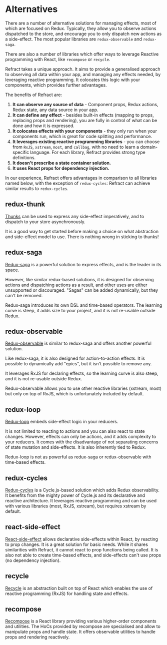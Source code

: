 # Alternatives

There are a number of alternative solutions for managing effects, most of which are focused on Redux. Typically, they allow you to observe actions dispatched to the store, and encourage you to only dispatch new actions as a side-effect. The most popular libraries are `redux-observable` and `redux-saga`.

There are also a number of libraries which offer ways to leverage Reactive programming with React, like `recompose` or `recycle`.

Refract takes a unique approach. It aims to provide a generalised approach to observing all data within your app, and managing any effects needed, by leveraging reactive programming. It colocates this logic with your components, which provides further advantages.

The benefits of Refract are:

1. **It can observe any source of data** - Component props, Redux actions, Redux state, any data source in your app.
2. **It can define any effect** - besides built-in effects \(mapping to props, replacing props and rendering\), you are fully in control of what can be done and how it is expressed.
3. **It colocates effects with your components** - they only run when your components run, which is great for code splitting and performance.
4. **It leverages existing reactive programming libraries** - you can choose from `RxJS`, `xstream`, `most`, and `callbag`, with no need to learn a domain-specific language. For each library, Refract provides strong type definitions.
5. **It doesn't prescribe a state container solution.**
6. **It uses React props for dependency injection.**

In our experience, Refract offers advantages in comparison to all libraries named below, with the exception of `redux-cycles`: Refract can achieve similar results to `redux-cycles`.

## redux-thunk

[Thunks](https://redux.js.org/api-reference/applymiddleware#example-using-thunk-middleware-for-async-actions) can be used to express any side-effect imperatively, and to dispatch to your store asynchronously.

It is a good way to get started before making a choice on what abstraction and side-effect model to use. There is nothing wrong in sticking to thunks!

## redux-saga

[Redux-saga](https://redux-saga.js.org/) is a powerful solution to express effects, and is the leader in its space.

However, like similar redux-based solutions, it is designed for observing actions and dispatching actions as a result, and other uses are either unsupported or discouraged. "Sagas" can be added dynamically, but they can't be removed.

Redux-saga introduces its own DSL and time-based operators. The learning curve is steep, it adds size to your project, and it is not re-usable outside Redux.

## redux-observable

[Redux-observable](https://redux-observable.js.org/) is similar to redux-saga and offers another powerful solution.

Like redux-saga, it is also designed for action-to-action effects. It is possible to dynamically add "epics", but it isn't possible to remove any.

It leverages RxJS for declaring effects, so the learning curve is also steep, and it is not re-usable outside Redux.

Redux-observable allows you to use other reactive libraries \(xstream, most\) but only on top of RxJS, which is unfortunately included by default.

## redux-loop

[Redux-loop](https://redux-loop.js.org/) embeds side-effect logic in your reducers.

It is not limited to reacting to actions and you can also react to state changes. However, effects can only be actions, and it adds complexity to your reducers. It comes with the disadvantage of not separating concerns of state mutation and side-effects. It is also inherently tied to Redux.

Redux-loop is not as powerful as redux-saga or redux-observable with time-based effects.

## redux-cycles

[Redux-cycles](https://github.com/cyclejs-community/redux-cycles) is a Cycle.js-based solution which adds Redux observability. It benefits from the mighty power of Cycle.js and its declarative and reactive architecture. It leverages reactive programming and can be used with various libraries \(most, RxJS, xstream\), but requires xstream by default.

## react-side-effect

[React-side-effect](https://github.com/gaearon/react-side-effect) allows declarative side-effects within React, by reacting to prop changes. It is a great solution for basic needs. While it shares similarities with Refract, it cannot react to prop functions being called. It is also not able to create time-based effects, and side-effects can't use props \(no dependency injection\).

## recycle

[Recycle](https://github.com/recyclejs/recycle) is an abstraction built on top of React which enables the use of reactive programming \(RxJS\) for handling state and effects.

## recompose

[Recompose](https://github.com/acdlite/recompose/blob/master/docs/API.md) is a React library providing various higher-order components and utilities. The HoCs provided by recompose are specialised and allow to manipulate props and handle state. It offers observable utilities to handle props and rendering reactively.

